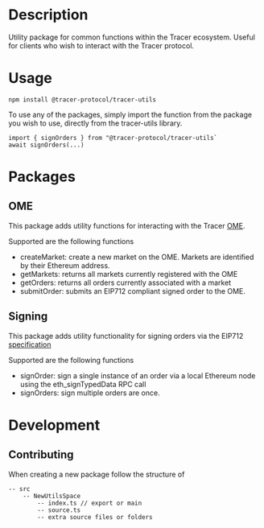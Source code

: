 # Description
Utility package for common functions within the Tracer ecosystem. Useful for clients who wish to interact with the Tracer protocol.
# Usage
```
npm install @tracer-protocol/tracer-utils
```

To use any of the packages, simply import the function from the package you wish to use, directly from the tracer-utils library.
```
import { signOrders } from "@tracer-protocol/tracer-utils`
await signOrders(...)
```
# Packages
## OME
This package adds utility functions for interacting with the Tracer [OME](https://github.com/tracer-protocol/tracer-ome).

Supported are the following functions
- createMarket: create a new market on the OME. Markets are identified by their Ethereum address.
- getMarkets: returns all markets currently registered with the OME
- getOrders: returns all orders currently associated with a market
- submitOrder: submits an EIP712 compliant signed order to the OME.

## Signing
This package adds utility functionality for signing orders via the EIP712 [specification](https://eips.ethereum.org/EIPS/eip-712)

Supported are the following functions
- signOrder: sign a single instance of an order via a local Ethereum node using the eth_signTypedData RPC call
- signOrders: sign multiple orders are once.

# Development
## Contributing
When creating a new package follow the structure of 

```
-- src
    -- NewUtilsSpace
        -- index.ts // export or main 
        -- source.ts
        -- extra source files or folders
```